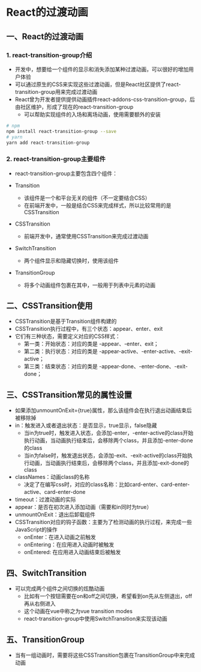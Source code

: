 # React的过渡动画

## 一、React的过渡动画

### 1. react-transition-group介绍

- 开发中，想要给一个组件的显示和消失添加某种过渡动画，可以很好的增加用户体验
- 可以通过原生的CSS来实现这些过渡动画，但是React社区提供了react-transition-group用来完成过渡动画
- React曾为开发者提供提供动画插件react-addons-css-transition-group，后由社区维护，形成了现在的react-transition-group
  - 可以帮助实现组件的入场和离场动画，使用需要额外的安装

```bash
# npm
npm install react-transition-group --save
# yarn
yarn add react-transition-group
```

### 2. react-transition-group主要组件

- react-transition-group主要包含四个组件：
- Transition
  - 该组件是一个和平台无关的组件（不一定要结合CSS）
  - 在前端开发中，一般是结合CSS来完成样式，所以比较常用的是CSSTransition

- CSSTransition
  - 前端开发中，通常使用CSSTransition来完成过渡动画

- SwitchTransition
  - 两个组件显示和隐藏切换时，使用该组件

- TransitionGroup
  - 将多个动画组件包裹在其中，一般用于列表中元素的动画

## 二、CSSTransition使用

- CSSTransition是基于Transition组件构建的
- CSSTransition执行过程中，有三个状态：appear、enter、exit
- 它们有三种状态，需要定义对应的CSS样式：
  - 第一类：开始状态：对应的类是 -appear、-enter、exit；
  - 第二类：执行状态：对应的类是 -appear-active、-enter-active、-exit-active；
  - 第三类：结束状态：对应的类是 -appear-done、-enter-done、-exit-done；

## 三、CSSTransition常见的属性设置

- 如果添加unmountOnExit={true}属性，那么该组件会在执行退出动画结束后被移除掉
- in：触发进入或者退出状态：是否显示，true显示，false隐藏
  - 当in为true时，触发进入状态，会添加-enter，-enter-active的class开始执行动画，当动画执行结束后，会移除两个class，并且添加-enter-done的class
  - 当in为false时，触发退出状态，会添加-exit、-exit-active的class开始执行动画，当动画执行结束后，会移除两个class，并且添加-exit-done的class
- classNames：动画class的名称
  - 决定了在编写css时，对应的class名称：比如card-enter、card-enter-active、card-enter-done
- timeout：过渡动画的实际
- appear：是否在初次进入添加动画（需要和in同时为true）
- unmountOnExit：退出后卸载组件
- CSSTransition对应的钩子函数：主要为了检测动画的执行过程，来完成一些JavaScript的操作
  - onEnter：在进入动画之前触发
  - onEntering：在应用进入动画时被触发
  - onEntered: 在应用进入动画结束后被触发

## 四、SwitchTransition

- 可以完成两个组件之间切换的炫酷动画
  - 比如有一个按钮需要在on和off之间切换，希望看到on先从左侧退出，off再从右侧进入
  - 这个动画在vue中称之为vue transition modes
  - react-transition-group中使用SwitchTransition来实现该动画

## 五、TransitionGroup

- 当有一组动画时，需要将这些CSSTransition包裹在TransitionGroup中来完成动画
